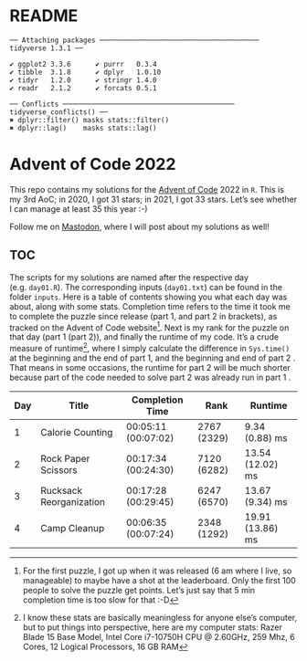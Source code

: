 README
================

    ── Attaching packages ─────────────────────────────────────── tidyverse 1.3.1 ──

    ✔ ggplot2 3.3.6      ✔ purrr   0.3.4 
    ✔ tibble  3.1.8      ✔ dplyr   1.0.10
    ✔ tidyr   1.2.0      ✔ stringr 1.4.0 
    ✔ readr   2.1.2      ✔ forcats 0.5.1 

    ── Conflicts ────────────────────────────────────────── tidyverse_conflicts() ──
    ✖ dplyr::filter() masks stats::filter()
    ✖ dplyr::lag()    masks stats::lag()

# Advent of Code 2022

This repo contains my solutions for the [Advent of
Code](https://adventofcode.com/) 2022 in `R`. This is my 3rd AoC; in
2020, I got 31 stars; in 2021, I got 33 stars. Let’s see whether I can
manage at least 35 this year :-)

Follow me on [Mastodon](https://fosstodon.org/@juli_nagel), where I will
post about my solutions as well!

## TOC

The scripts for my solutions are named after the respective day
(e.g. `day01.R`). The corresponding inputs (`day01.txt`) can be found in
the folder `inputs`. Here is a table of contents showing you what each
day was about, along with some stats. Completion time refers to the time
it took me to complete the puzzle since release (part 1, and part 2 in
brackets), as tracked on the Advent of Code website[^1]. Next is my rank
for the puzzle on that day (part 1 (part 2)), and finally the runtime of
my code. It’s a crude measure of runtime[^2], where I simply calculate
the difference in `Sys.time()` at the beginning and the end of part 1,
and the beginning and end of part 2 . That means in some occasions, the
runtime for part 2 will be much shorter because part of the code needed
to solve part 2 was already run in part 1 .

| Day | Title                   | Completion Time     | Rank        | Runtime          |
|-----|-------------------------|---------------------|-------------|------------------|
| 1   | Calorie Counting        | 00:05:11 (00:07:02) | 2767 (2329) | 9.34 (0.88) ms   |
| 2   | Rock Paper Scissors     | 00:17:34 (00:24:30) | 7120 (6282) | 13.54 (12.02) ms |
| 3   | Rucksack Reorganization | 00:17:28 (00:29:45) | 6247 (6570) | 13.67 (9.34) ms  |
| 4   | Camp Cleanup            | 00:06:35 (00:07:24) | 2348 (1292) | 19.91 (13.86) ms |

[^1]: For the first puzzle, I got up when it was released (6 am where I
    live, so manageable) to maybe have a shot at the leaderboard. Only
    the first 100 people to solve the puzzle get points. Let’s just say
    that 5 min completion time is too slow for that :-D

[^2]: I know these stats are basically meaningless for anyone else’s
    computer, but to put things into perspective, here are my computer
    stats: Razer Blade 15 Base Model, Intel Core i7-10750H CPU @
    2.60GHz, 259 Mhz, 6 Cores, 12 Logical Processors, 16 GB RAM
